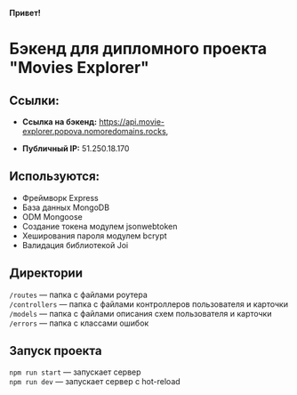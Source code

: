 **Привет!**


# Бэкенд для дипломного проекта "Movies Explorer" 

## Ссылки:
* **Ссылка на бэкенд:** https://api.movie-explorer.popova.nomoredomains.rocks,

* **Публичный IP:** 51.250.18.170

## Используются:

* Фреймворк Express
* База данных MongoDB
* ODM Mongoose
* Создание токена модулем jsonwebtoken
* Хеширования пароля модулем bcrypt
* Валидация библиотекой Joi

## Директории

`/routes` — папка с файлами роутера  
`/controllers` — папка с файлами контроллеров пользователя и карточки   
`/models` — папка с файлами описания схем пользователя и карточки
`/errors` — папка с классами ошибок

## Запуск проекта

`npm run start` — запускает сервер   
`npm run dev` — запускает сервер с hot-reload

